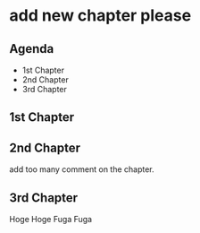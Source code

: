 # add new chapter please

## Agenda
- 1st Chapter
- 2nd Chapter
- 3rd Chapter

## 1st Chapter


## 2nd Chapter
add too many comment on the chapter.

## 3rd Chapter
Hoge Hoge
Fuga Fuga

